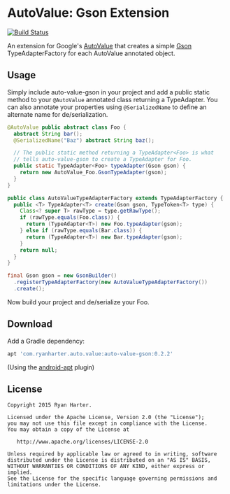 # AutoValue: Gson Extension

[![Build Status](https://travis-ci.org/rharter/auto-value-gson.svg?branch=master)](https://travis-ci.org/rharter/auto-value-gson)

An extension for Google's [AutoValue](https://github.com/google/auto) that creates a simple [Gson](https://github.com/google/gson) TypeAdapterFactory for each AutoValue annotated object.

## Usage

Simply include auto-value-gson in your project and add a public static method to your `@AutoValue` annotated class returning a TypeAdapter.  You can also annotate your properties using `@SerializedName` to define an alternate name for de/serialization.

```java
@AutoValue public abstract class Foo {
  abstract String bar();
  @SerializedName("Baz") abstract String baz();

  // The public static method returning a TypeAdapter<Foo> is what
  // tells auto-value-gson to create a TypeAdapter for Foo.
  public static TypeAdapter<Foo> typeAdapter(Gson gson) {
    return new AutoValue_Foo.GsonTypeAdapter(gson);
  }
}

public class AutoValueTypeAdapterFactory extends TypeAdapterFactory {
  public <T> TypeAdapter<T> create(Gson gson, TypeToken<T> type) {
    Class<? super T> rawType = type.getRawType();
    if (rawType.equals(Foo.class)) {
      return (TypeAdapter<T>) new Foo.typeAdapter(gson);
    } else if (rawType.equals(Bar.class)) {
      return (TypeAdapter<T>) new Bar.typeAdapter(gson);
    }
    return null;
  }
}

final Gson gson = new GsonBuilder()
  .registerTypeAdapterFactory(new AutoValueTypeAdapterFactory())
  .create();
```

Now build your project and de/serialize your Foo.

## Download

Add a Gradle dependency:

```groovy
apt 'com.ryanharter.auto.value:auto-value-gson:0.2.2'
```

(Using the [android-apt](https://bitbucket.org/hvisser/android-apt) plugin)

## License

```
Copyright 2015 Ryan Harter.

Licensed under the Apache License, Version 2.0 (the "License");
you may not use this file except in compliance with the License.
You may obtain a copy of the License at

   http://www.apache.org/licenses/LICENSE-2.0

Unless required by applicable law or agreed to in writing, software
distributed under the License is distributed on an "AS IS" BASIS,
WITHOUT WARRANTIES OR CONDITIONS OF ANY KIND, either express or implied.
See the License for the specific language governing permissions and
limitations under the License.
```
